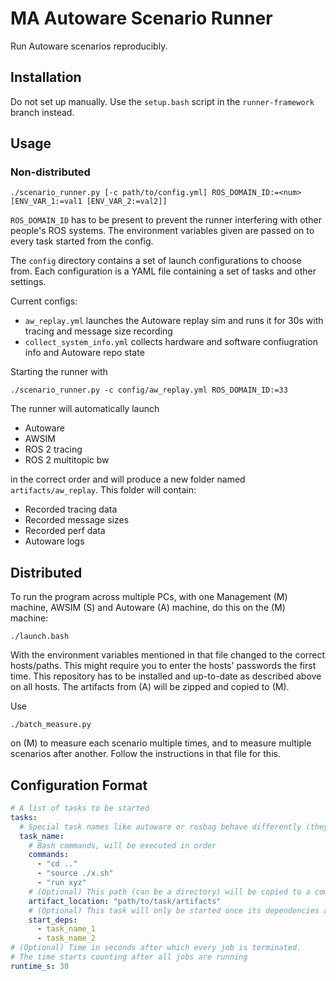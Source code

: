 # MA Autoware Scenario Runner

Run Autoware scenarios reproducibly.

## Installation

Do not set up manually.
Use the `setup.bash` script in the `runner-framework` branch instead.

## Usage

### Non-distributed
```shell
./scenario_runner.py [-c path/to/config.yml] ROS_DOMAIN_ID:=<num> [ENV_VAR_1:=val1 [ENV_VAR_2:=val2]]
```

`ROS_DOMAIN_ID` has to be present to prevent the runner interfering with other people's ROS systems.
The environment variables given are passed on to every task started from the config.

The `config` directory contains a set of launch configurations to choose from.
Each configuration is a YAML file containing a set of tasks and other settings.

Current configs:
* `aw_replay.yml` launches the Autoware replay sim and runs it for 30s with tracing and message size recording
* `collect_system_info.yml` collects hardware and software confiugration info and Autoware repo state

Starting the runner with
```shell
./scenario_runner.py -c config/aw_replay.yml ROS_DOMAIN_ID:=33
```

The runner will automatically launch
* Autoware
* AWSIM
* ROS 2 tracing
* ROS 2 multitopic bw

in the correct order and will produce a new folder named `artifacts/aw_replay`.
This folder will contain:
* Recorded tracing data
* Recorded message sizes
* Recorded perf data
* Autoware logs

## Distributed

To run the program across multiple PCs, with one Management (M) machine, AWSIM (S) and Autoware (A) machine, do this on the (M) machine:

```shell
./launch.bash
```
With the environment variables mentioned in that file changed to the correct hosts/paths.
This might require you to enter the hosts' passwords the first time.
This repository has to be installed and up-to-date as described above on all hosts.
The artifacts from (A) will be zipped and copied to (M).

Use 
```shell
./batch_measure.py
```
on (M) to measure each scenario multiple times, and to measure multiple scenarios after another.
Follow the instructions in that file for this.
## Configuration Format

```yaml
# A list of tasks to be started
tasks:
  # Special task names like autoware or rosbag behave differently (they have to print console outputs before they are considered running)
  task_name:
    # Bash commands, will be executed in order
    commands:
      - "cd .."
      - "source ./x.sh"
      - "run xyz"
    # (Optional) This path (can be a directory) will be copied to a common output directory of the runner
    artifact_location: "path/to/task/artifacts"
    # (Optional) This task will only be started once its dependencies are running
    start_deps:
      - task_name_1
      - task_name_2
# (Optional) Time in seconds after which every job is terminated.
# The time starts counting after all jobs are running
runtime_s: 30
```
